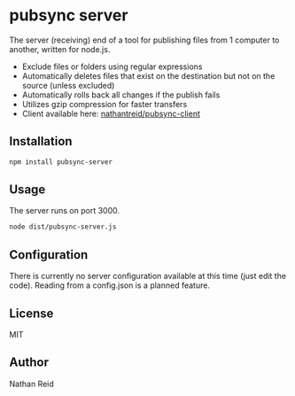 pubsync server
========

The server (receiving) end of a tool for publishing files from 1 computer to another, written for node.js.

* Exclude files or folders using regular expressions
* Automatically deletes files that exist on the destination but not on the source (unless excluded)
* Automatically rolls back all changes if the publish fails
* Utilizes gzip compression for faster transfers
* Client available here: [nathantreid/pubsync-client]


Installation
---
```sh
npm install pubsync-server
```

Usage
---
The server runs on port 3000.

```sh
node dist/pubsync-server.js
```

Configuration
---
There is currently no server configuration available at this time (just edit the code). Reading from a config.json is a planned feature.

License
---

MIT

Author
---
Nathan Reid


[nathantreid/pubsync-client]:https://github.com/nathantreid/pubsync-client